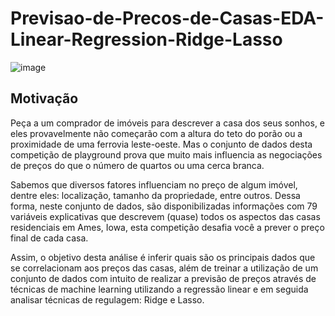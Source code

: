 # Previsao-de-Precos-de-Casas-EDA-Linear-Regression-Ridge-Lasso

![image](https://user-images.githubusercontent.com/69591172/187579991-d920b0d1-7e7f-43c4-b0c5-b32c15575620.png)


## Motivação

Peça a um comprador de imóveis para descrever a casa dos seus sonhos, e eles provavelmente não começarão com a altura do teto do porão ou a proximidade de uma ferrovia leste-oeste. Mas o conjunto de dados desta competição de playground prova que muito mais influencia as negociações de preços do que o número de quartos ou uma cerca branca.

Sabemos que diversos fatores influenciam no preço de algum imóvel, dentre eles: localização, tamanho da propriedade, entre outros. Dessa forma, neste conjunto de dados, são disponibilizadas informações com 79 variáveis explicativas que descrevem (quase) todos os aspectos das casas residenciais em Ames, Iowa, esta competição desafia você a prever o preço final de cada casa.

Assim, o objetivo desta análise é inferir quais são os principais dados que se correlacionam aos preços das casas, além de treinar a utilização de um conjunto de dados com intuito de realizar a previsão de preços através de técnicas de machine learning utilizando a regressão linear e em seguida analisar técnicas de regulagem: Ridge e Lasso.
